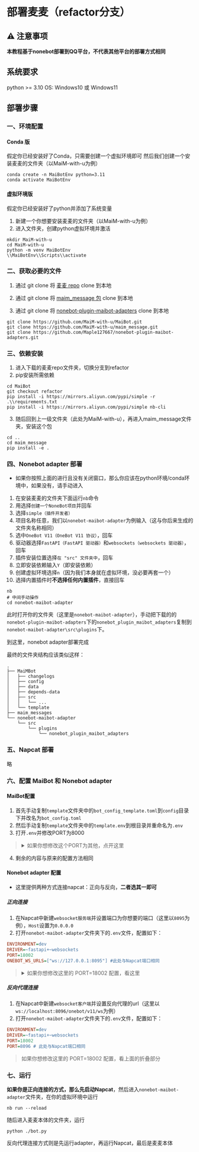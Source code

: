 # 部署麦麦（refactor分支）

## ⚠️ 注意事项
**本教程基于nonebot部署到QQ平台，不代表其他平台的部署方式相同**

## 系统要求
python >= 3.10
OS: Windows10 或 Windows11

## 部署步骤

### 一、环境配置
#### Conda 版
假定你已经安装好了Conda，只需要创建一个虚拟环境即可
然后我们创建一个安装麦麦的文件夹（以MaiM-with-u为例）
```shell
conda create -n MaiBotEnv python=3.11
conda activate MaiBotEnv
```

#### 虚拟环境版
假定你已经安装好了python并添加了系统变量
1. 新建一个你想要安装麦麦的文件夹（以MaiM-with-u为例）
2. 进入文件夹，创建python虚拟环境并激活
```shell
mkdir MaiM-with-u
cd MaiM-with-u
python -m venv MaiBotEnv
\\MaiBotEnv\\Scripts\\activate
```

### 二、获取必要的文件

1. 通过 git clone 将 [麦麦 repo](https://github.com/MaiM-with-u/MaiBot) clone 到本地

2. 通过 git clone 将 [maim_message 包](https://github.com/MaiM-with-u/maim_message) clone 到本地

3. 通过 git clone 将 [nonebot-plugin-maibot-adapters](https://github.com/Maple127667/nonebot-plugin-maibot-adapters) clone 到本地
```shell
git clone https://github.com/MaiM-with-u/MaiBot.git
git clone https://github.com/MaiM-with-u/maim_message.git
git clone https://github.com/Maple127667/nonebot-plugin-maibot-adapters.git
```

### 三、依赖安装

1. 进入下载的麦麦repo文件夹，切换分支到refactor
2. pip安装所需依赖
```shell
cd MaiBot
git checkout refactor
pip install -i https://mirrors.aliyun.com/pypi/simple -r .\\requirements.txt
pip install -i https://mirrors.aliyun.com/pypi/simple nb-cli
```
3. 随后回到上一级文件夹（此处为MaiM-with-u），再进入maim_message文件夹，安装这个包
```shell
cd ..
cd maim_message
pip install -e .
```

### 四、Nonebot adapter 部署

- 如果你按照上面的进行且没有关闭窗口，那么你应该在python环境/conda环境中，如果没有，请手动进入

1. 在安装麦麦的文件夹下面运行`nb`命令
2. 用选择`创建一个NoneBot项目`并回车
3. 选择`simple（插件开发者）`
4. 项目名称任意，我们以`nonebot-maibot-adapter`为例输入（这与你后来生成的文件夹名称相同）
5. 选中`OneBot V11（OneBot V11 协议）`，回车
6. 驱动器选择`FastAPI（FastAPI 驱动器）`和`websockets（websockets 驱动器）`，回车
7. 插件安装位置选择`在 "src" 文件夹中`，回车
8. 立即安装依赖输入`Y`（即安装依赖）
9. 创建虚拟环境选择`n`（因为我们本身就在虚拟环境，没必要再套一个）
10. 选择内置插件时**不选择任何内置插件**，直接回车

```shell
nb
# 中间手动操作
cd nonebot-maibot-adapter
```

此时打开你的文件夹（这里是`nonebot-maibot-adapter`），手动把下载的的`nonebot-plugin-maibot-adapters`下的`nonebot_plugin_maibot_adapters`复制到`nonebot-maibot-adapter\src\plugins`下。

到这里，nonebot adapter部署完成

最终的文件夹结构应该类似这样：
```
.
├── MaiMBot
│   ├── changelogs
│   ├── config
│   ├── data
│   ├── depends-data
│   ├── src
│   │   └── ...
│   └── template
├── maim_messages
└── nonebot-maibot-adapter
    └── src
        └── plugins
            └── nonebot_plugin_maibot_adapters
```

### 五、Napcat 部署

略

### 六、配置 MaiBot 和 Nonebot adapter

#### MaiBot配置
1. 首先手动复制`template`文件夹中的`bot_config_template.toml`到`config`目录下并改名为`bot_config.toml`
2. 然后手动复制`template`文件夹中的`template.env`到根目录并重命名为`.env`
3. 打开`.env`并修改PORT为8000
> <details>
> <summary>如果你想修改这个PORT为其他，点开这里</summary>
> 找到 nonebot_plugin_maibot_adapters 下的 config.py ，打开，修改第六行的 Fastapi_url 中的端口号为你想要的端口号
>
> ```python
> Fastapi_url : str = "http://localhost:8000/api/message"  # 你的FastAPI地址 / 与maimcore的服务器（端口）相同
> ```
> </details>
4. 剩余的内容与原来的配置方法相同

#### Nonebot adapter 配置
- 这里提供两种方式连接napcat：正向与反向，**二者选其一即可**
##### 正向连接
1. 在Napcat中新建`websocket服务端`并设置端口为你想要的端口（这里以`8095`为例），`Host`设置为`0.0.0.0`
2. 打开`nonebot-maibot-adapter`文件夹下的`.env`文件，配置如下：
```ini
ENVIRONMENT=dev
DRIVER=~fastapi+~websockets
PORT=18002
ONEBOT_WS_URLS=["ws://127.0.0.1:8095"] #此处与Napcat端口相同
```
> <details>
> <summary>如果你想修改这里的 PORT=18002 配置，看这里</summary>
> 找到MaiBot下的 bot_config.toml ，打开找到 platform
>
> ```ini
> [platforms] # 必填项目，填写每个平台适配器提供的链接
> qq="http://127.0.0.1:18002/api/message"
> ```
> 
> 然后把这里的18002修改为你设置的PORT
> </details>

##### 反向代理连接
1. 在Napcat中新建`websocket客户端`并设置反向代理的url（这里以`ws://localhost:8096/onebot/v11/ws`为例）
2. 打开`nonebot-maibot-adapter`文件夹下的`.env`文件，配置如下：
```ini
ENVIRONMENT=dev
DRIVER=~fastapi+~websockets
PORT=18002
PORT=8096 # 此处与Napcat端口相同
```
> 如果你想修改这里的 PORT=18002 配置，看上面的折叠部分

### 七、运行
**如果你是正向连接的方式，那么先启动Napcat**，然后进入`nonebot-maibot-adapter`文件夹，在你的虚拟环境中运行
```shell
nb run --reload
```
随后进入麦麦本体的文件夹，运行
```shell
python ./bot.py
```
反向代理连接方式则是先运行adapter，再运行Napcat，最后是麦麦本体